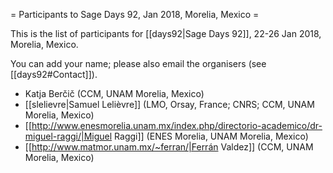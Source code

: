 = Participants to Sage Days 92, Jan 2018, Morelia, Mexico =

This is the list of participants for [[days92|Sage Days 92]], 22-26 Jan 2018, Morelia, Mexico.

You can add your name; please also email the organisers (see [[days92#Contact]]).

 * Katja Berčič (CCM, UNAM Morelia, Mexico)
 * [[slelievre|Samuel Lelièvre]] (LMO, Orsay, France; CNRS; CCM, UNAM Morelia, Mexico)
 * [[http://www.enesmorelia.unam.mx/index.php/directorio-academico/dr-miguel-raggi/|Miguel Raggi]] (ENES Morelia, UNAM Morelia, Mexico)
 * [[http://www.matmor.unam.mx/~ferran/|Ferrán Valdez]] (CCM, UNAM Morelia, Mexico)
